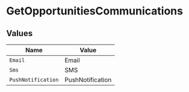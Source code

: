 # GetOpportunitiesCommunications


## Values

| Name               | Value              |
| ------------------ | ------------------ |
| `Email`            | Email              |
| `Sms`              | SMS                |
| `PushNotification` | PushNotification   |